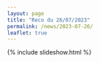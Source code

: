 ```yaml
---
layout: page
title: "Reco du 26/07/2023"
permalink: /news/2023-07-26/
leaflet: true
---
```

{% include slideshow.html %}
